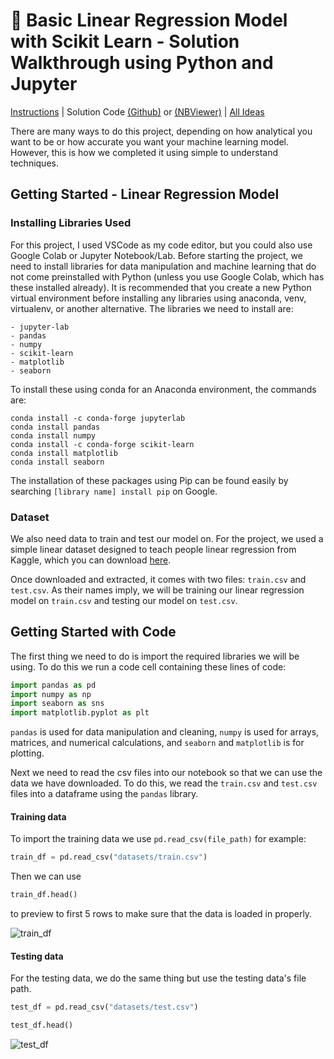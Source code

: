 # 📏 Basic Linear Regression Model with Scikit Learn - Solution Walkthrough using Python and Jupyter
[Instructions](https://github.com/beginnerpy-com/project-ideas/blob/main/projects/linear-regression.md) | Solution Code [(Github)](https://github.com/beginnerpy-com/project-ideas/blob/main/solutions/linear-regression.ipynb) or [(NBViewer)](https://nbviewer.jupyter.org/github/beginnerpy-com/project-ideas/blob/main/solutions/linear-regression.ipynb) | [All Ideas](https://github.com/beginnerpy-com/project-ideas/blob/main/README.md)

There are many ways to do this project, depending on how analytical you want to be or how accurate you want your machine learning model. However, this is how we completed it using simple to understand techniques.

## Getting Started - Linear Regression Model
### Installing Libraries Used
For this project, I used VSCode as my code editor, but you could also use Google Colab or Jupyter Notebook/Lab. Before starting the project, we need to install libraries for data manipulation and machine learning that do not come preinstalled with Python (unless you use Google Colab, which has these installed already). It is recommended that you create a new Python virtual environment before installing any libraries using anaconda, venv, virtualenv, or another alternative. The libraries we need to install are:
```
- jupyter-lab
- pandas
- numpy
- scikit-learn
- matplotlib
- seaborn
```

To install these using conda for an Anaconda environment, the commands are: 
```
conda install -c conda-forge jupyterlab
conda install pandas
conda install numpy
conda install -c conda-forge scikit-learn
conda install matplotlib
conda install seaborn
```
The installation of these packages using Pip can be found easily by searching `[library name] install pip` on Google.
### Dataset
We also need data to train and test our model on. For the project, we used a simple linear dataset designed to teach people linear regression from Kaggle, which you can download [here](https://www.kaggle.com/andonians/random-linear-regression).

Once downloaded and extracted, it comes with two files: `train.csv` and `test.csv`. As their names imply, we will be training our linear regression model on `train.csv` and testing our model on `test.csv`.

## Getting Started with Code
The first thing we need to do is import the required libraries we will be using. To do this we run a code cell containing these lines of code:
```py
import pandas as pd
import numpy as np
import seaborn as sns
import matplotlib.pyplot as plt
```
`pandas` is used for data manipulation and cleaning, `numpy` is used for arrays, matrices, and numerical calculations, and `seaborn` and `matplotlib` is for plotting.

Next we need to read the csv files into our notebook so that we can use the data we have downloaded. To do this, we read the `train.csv` and `test.csv` files into a dataframe using the `pandas` library.

#### Training data
To import the training data we use `pd.read_csv(file_path)` for example:
```py
train_df = pd.read_csv("datasets/train.csv")
```
Then we can use
```py
train_df.head()
```
to preview to first 5 rows to make sure that the data is loaded in properly.

![train_df](https://user-images.githubusercontent.com/41812358/123644140-35315500-d879-11eb-83be-5a9df3c319a5.png)


#### Testing data
For the testing data, we do the same thing but use the testing data's file path.
```py
test_df = pd.read_csv("datasets/test.csv")

test_df.head()
```
![test_df](https://user-images.githubusercontent.com/41812358/123644330-63169980-d879-11eb-8d1d-1cc0f1a681b8.png)
